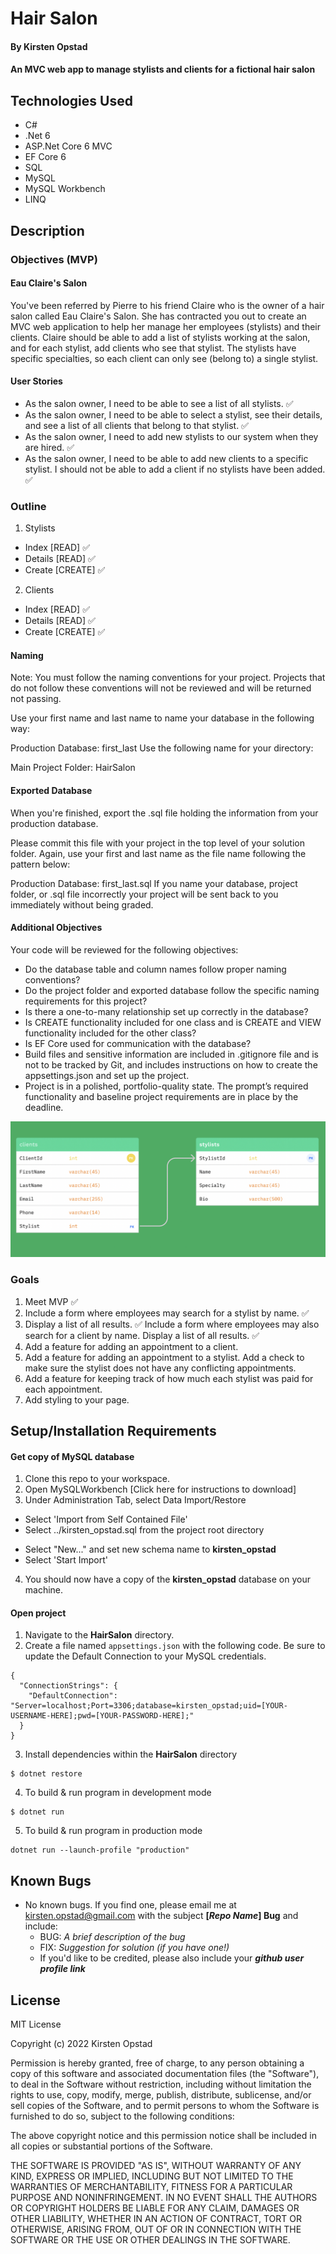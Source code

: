 # Hair Salon

#### By Kirsten Opstad

#### An MVC web app to manage stylists and clients for a fictional hair salon

## Technologies Used

* C#
* .Net 6
* ASP.Net Core 6 MVC
* EF Core 6
* SQL
* MySQL
* MySQL Workbench
* LINQ

## Description

### Objectives (MVP)

#### Eau Claire's Salon
You've been referred by Pierre to his friend Claire who is the owner of a hair salon called Eau Claire's Salon. She has contracted you out to create an MVC web application to help her manage her employees (stylists) and their clients. Claire should be able to add a list of stylists working at the salon, and for each stylist, add clients who see that stylist. The stylists have specific specialties, so each client can only see (belong to) a single stylist.

#### User Stories
  * As the salon owner, I need to be able to see a list of all stylists. ✅
  * As the salon owner, I need to be able to select a stylist, see their details, and see a list of all clients that belong to that stylist. ✅
  * As the salon owner, I need to add new stylists to our system when they are hired. ✅
  * As the salon owner, I need to be able to add new clients to a specific stylist. I should not be able to add a client if no stylists have been added. ✅

### Outline

1. Stylists 
  - Index [READ] ✅
  - Details [READ] ✅
  - Create [CREATE] ✅

2. Clients 
  - Index [READ] ✅
  - Details [READ] ✅
  - Create [CREATE] ✅

#### Naming
Note: You must follow the naming conventions for your project. Projects that do not follow these conventions will not be reviewed and will be returned not passing.

Use your first name and last name to name your database in the following way:

Production Database: first_last
Use the following name for your directory:

Main Project Folder: HairSalon

#### Exported Database
When you're finished, export the .sql file holding the information from your production database.

Please commit this file with your project in the top level of your solution folder. Again, use your first and last name as the file name following the pattern below:

Production Database: first_last.sql
If you name your database, project folder, or .sql file incorrectly your project will be sent back to you immediately without being graded.

#### Additional Objectives
Your code will be reviewed for the following objectives:

* Do the database table and column names follow proper naming conventions?
* Do the project folder and exported database follow the specific naming requirements for this project?
* Is there a one-to-many relationship set up correctly in the database?
* Is CREATE functionality included for one class and is CREATE and VIEW functionality included for the other class?
* Is EF Core used for communication with the database?
* Build files and sensitive information are included in .gitignore file and is not to be tracked by Git, and includes instructions on how to create the appsettings.json and set up the project.
* Project is in a polished, portfolio-quality state.
The prompt’s required functionality and baseline project requirements are in place by the deadline.


![Screenshot of Databases](HairSalon/wwwroot/images/SalonSchemas.png)

<!-- [Link to operational site](http://www.kirstenopstad.github.com/<REPOSITORY NAME>) -->

### Goals
1. Meet MVP ✅
2. Include a form where employees may search for a stylist by name. ✅
3. Display a list of all results. ✅
Include a form where employees may also search for a client by name. Display a list of all results. ✅
4. Add a feature for adding an appointment to a client.
5. Add a feature for adding an appointment to a stylist. Add a check to make sure the stylist does not have any conflicting appointments.
6. Add a feature for keeping track of how much each stylist was paid for each appointment.
7. Add styling to your page.

## Setup/Installation Requirements

#### Get copy of MySQL database
1. Clone this repo to your workspace.
2. Open MySQLWorkbench [Click here for instructions to download]
3. Under Administration Tab, select Data Import/Restore
  * Select 'Import from Self Contained File'
  * Select ../kirsten_opstad.sql from the project root directory
  <!-- ![Screenshot of MySQL Import Settings](INSERT SCREENSHOT LINK) -->
  * Select "New..." and set new schema name to **kirsten_opstad**
  * Select 'Start Import'
4. You should now have a copy of the **kirsten_opstad** database on your machine.

#### Open project
1. Navigate to the **HairSalon** directory.
2. Create a file named `appsettings.json` with the following code. Be sure to update the Default Connection to your MySQL credentials.
```
{
  "ConnectionStrings": {
    "DefaultConnection": "Server=localhost;Port=3306;database=kirsten_opstad;uid=[YOUR-USERNAME-HERE];pwd=[YOUR-PASSWORD-HERE];"
  }
}
```
3. Install dependencies within the **HairSalon** directory
```
$ dotnet restore
````

4. To build & run program in development mode 
 ```
 $ dotnet run
 ```

5. To build & run program in production mode 
 ```
 dotnet run --launch-profile "production"
 ```

## Known Bugs

* No known bugs. If you find one, please email me at kirsten.opstad@gmail.com with the subject **[_Repo Name_] Bug** and include:
  * BUG: _A brief description of the bug_
  * FIX: _Suggestion for solution (if you have one!)_
  * If you'd like to be credited, please also include your **_github user profile link_**

## License

MIT License

Copyright (c) 2022 Kirsten Opstad 

Permission is hereby granted, free of charge, to any person obtaining a copy of this software and associated documentation files (the "Software"), to deal in the Software without restriction, including without limitation the rights to use, copy, modify, merge, publish, distribute, sublicense, and/or sell copies of the Software, and to permit persons to whom the Software is furnished to do so, subject to the following conditions:

The above copyright notice and this permission notice shall be included in all copies or substantial portions of the Software.

THE SOFTWARE IS PROVIDED "AS IS", WITHOUT WARRANTY OF ANY KIND, EXPRESS OR IMPLIED, INCLUDING BUT NOT LIMITED TO THE WARRANTIES OF MERCHANTABILITY, FITNESS FOR A PARTICULAR PURPOSE AND NONINFRINGEMENT. IN NO EVENT SHALL THE AUTHORS OR COPYRIGHT HOLDERS BE LIABLE FOR ANY CLAIM, DAMAGES OR OTHER LIABILITY, WHETHER IN AN ACTION OF CONTRACT, TORT OR OTHERWISE, ARISING FROM, OUT OF OR IN CONNECTION WITH THE SOFTWARE OR THE USE OR OTHER DEALINGS IN THE SOFTWARE.
